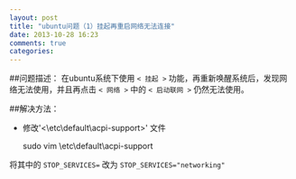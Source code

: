 ```yaml
---
layout: post
title: "ubuntu问题（1）挂起再重启网络无法连接"
date: 2013-10-28 16:23
comments: true
categories: 
---
```

##问题描述：
在ubuntu系统下使用 `< 挂起 >` 功能，再重新唤醒系统后，发现网络无法使用，并且再点击 `< 网络 >` 中的 `< 启动联网 >` 仍然无法使用。

##解决方法：
- 修改'<\etc\default\acpi-support>' 文件

    sudo vim \etc\default\acpi-support

将其中的 `STOP_SERVICES=` 改为 `STOP_SERVICES="networking"`